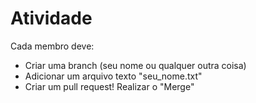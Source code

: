 # Atividade
Cada membro deve:
<ul>
  <li>Criar uma branch (seu nome ou qualquer outra coisa)</li>
  <li>Adicionar um arquivo texto "seu_nome.txt"</li>
  <li>Criar um pull request! Realizar o "Merge"</li>
</ul>
